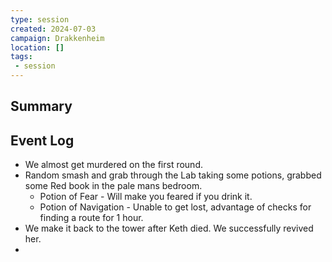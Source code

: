 ```yaml
---
type: session
created: 2024-07-03
campaign: Drakkenheim
location: []
tags:
 - session
---
```



## Summary

## Event Log

- We almost get murdered on the first round.
- Random smash and grab through the Lab taking some potions, grabbed some Red book in the pale mans bedroom.
	- Potion of Fear - Will make you feared if you drink it. 
	- Potion of Navigation - Unable to get lost, advantage of checks for finding a route for 1 hour. 
- We make it back to the tower after Keth died. We successfully revived her.
- 



